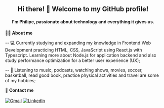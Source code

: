 <h2 align='center'>  Hi there! 👋  Welcome to my GitHub profile! </h2>


<h4 align='center'> I'm Philipe, passionate about technology and everything it gives us. </h4>

 👨‍💻 <b>About me</b>

 -- 💻 Currently studying and expanding my knowledge in Frontend Web Development practicing HTML, CSS, JavaScript using React.js with Typescript. Learning more about Node.js for application backend and also study performance optimization for a better user experience (UX); 

 -- 🏡 Listening to music, podcasts, watching shows, movies, soccer, basketball, read good book, practice physical activities and travel are some of my hobbies;

 📲 <b> Contact me </b>
<br>
<br>
 <a href="mailto:philipesferreiraa@gmail.com"><img src="https://img.shields.io/badge/Gmail-D14836?style=for-the-badge&logo=gmail&logoColor=white" alt="Gmail"/></a>
<a href="https://www.linkedin.com/in/philipe-ferreira-60696388/"><img src="https://img.shields.io/badge/linkedin%20-%230077B5.svg?&style=for-the-badge&logo=linkedin&logoColor=white" alt="LinkedIn"/></a>


